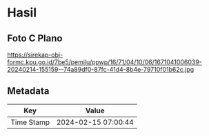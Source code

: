 # Hasil

## Foto C Plano

https://sirekap-obj-formc.kpu.go.id/7be5/pemilu/ppwp/16/71/04/10/06/1671041006039-20240214-155159--74a89df0-87fc-41d4-8b4e-79710f01b62c.jpg


## Metadata

| Key        | Value               |
| ---------- | ------------------- |
| Time Stamp | 2024-02-15 07:00:44 |



